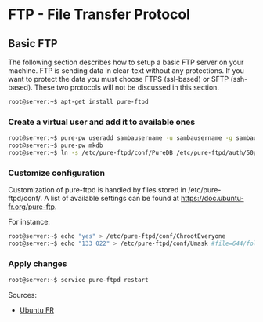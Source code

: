 # FTP - File Transfer Protocol

## Basic FTP

The following section describes how to setup a basic FTP server on your machine.
FTP is sending data in clear-text without any protections.
If you want to protect the data you must choose FTPS (ssl-based) or SFTP (ssh-based).
These two protocols will not be discussed in this section.

```bash
root@server:~$ apt-get install pure-ftpd
```

### Create a virtual user and add it to available ones

```bash
root@server:~$ pure-pw useradd sambausername -u sambausername -g sambausername -d /boxes/box #-u <username> -g <group> -d <home>
root@server:~$ pure-pw mkdb
root@server:~$ ln -s /etc/pure-ftpd/conf/PureDB /etc/pure-ftpd/auth/50pure
```

### Customize configuration

Customization of pure-ftpd is handled by files stored in /etc/pure-ftpd/conf/.
A list of available settings can be found at https://doc.ubuntu-fr.org/pure-ftp.

For instance:
```bash
root@server:~$ echo "yes" > /etc/pure-ftpd/conf/ChrootEveryone
root@server:~$ echo "133 022" > /etc/pure-ftpd/conf/Umask #file=644/folder=755
```

### Apply changes

```bash
root@server:~$ service pure-ftpd restart
```

Sources:
- [Ubuntu FR](https://doc.ubuntu-fr.org/pure-ftp)

